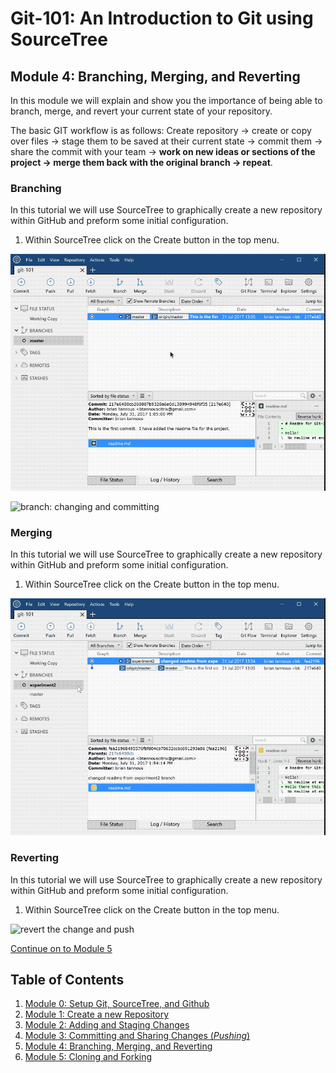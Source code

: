 # Git-101: An Introduction to Git using SourceTree

## Module 4: Branching, Merging, and Reverting

In this module we will explain and show you the importance of being able to branch, merge, and revert your current state of your repository.

The basic GIT workflow is as follows: Create repository -> create or copy over files -> stage them to be saved at their current state -> commit them -> share the commit with your team -> **work on new ideas or sections of the project -> merge them back with the original branch -> repeat**.

### Branching

In this tutorial we will use SourceTree to graphically create a new repository within GitHub and preform some initial configuration.



1. Within SourceTree click on the Create button in the top menu.

![create branch](./images/createBranch.gif)

![branch: changing and committing](./images/branchChangeCommit.gif)

### Merging

In this tutorial we will use SourceTree to graphically create a new repository within GitHub and preform some initial configuration.

1. Within SourceTree click on the Create button in the top menu.

![merging branch to master](./images/mergeBranchToMaster.gif)

### Reverting

In this tutorial we will use SourceTree to graphically create a new repository within GitHub and preform some initial configuration.

1. Within SourceTree click on the Create button in the top menu.

![revert the change and push](./images/revertPush.gif)

[Continue on to Module 5](../Module-5)

## Table of Contents

1. [Module 0: Setup Git, SourceTree, and Github](../Module-0)
1. [Module 1: Create a new Repository](../Module-1)
1. [Module 2: Adding and Staging Changes](../Module-2)
1. [Module 3: Committing and Sharing Changes (*Pushing*)](../Module-3)
1. [Module 4: Branching, Merging, and Reverting](../Module-4)
1. [Module 5: Cloning and Forking](../Module-5)